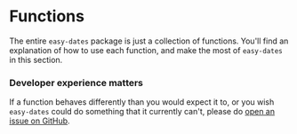 # Functions
The entire `easy-dates` package is just a collection of functions. You'll find an explanation of how to use each function, and make the most of `easy-dates` in this section.

### Developer experience matters
If a function behaves differently than you would expect it to, or you wish `easy-dates` could do something that it currently can't, please do [open an issue on GitHub](https://github.com/sandypockets/easy-dates/issues).